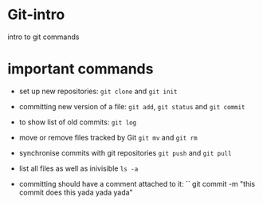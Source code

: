 # Git-intro
intro to git commands 

# important commands
- set up new repositories:
`` git clone `` and `` git init ``  
- committing new version of a file:
`` git add ``, `` git status `` and `` git commit ``
- to show list of old commits:
`` git log ``
- move or remove files tracked by Git
`` git mv `` and `` git rm ``
- synchronise commits with git repositories
`` git push `` and `` git pull ``
- list all files as well as inivisible
`` ls -a ``

- committing should have a comment attached to it:
`` git commit -m "this commit does this yada yada yada"
